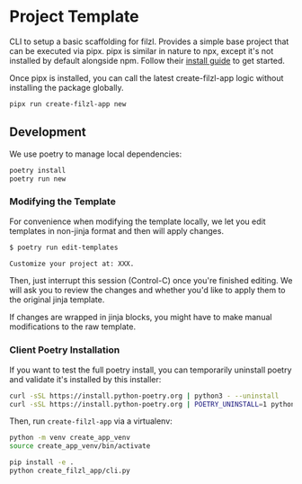 # Project Template

CLI to setup a basic scaffolding for filzl. Provides a simple base project that can be executed via pipx. pipx is similar in nature to npx, except it's not installed by default alongside npm. Follow their [install guide](https://pipx.pypa.io/stable/installation/) to get started.

Once pipx is installed, you can call the latest create-filzl-app logic without installing the package globally.

```bash
pipx run create-filzl-app new
```

## Development

We use poetry to manage local dependencies:

```bash
poetry install
poetry run new
```

### Modifying the Template

For convenience when modifying the template locally, we let you edit templates in non-jinja format and then will apply changes.

```bash
$ poetry run edit-templates

Customize your project at: XXX.
```

Then, just interrupt this session (Control-C) once you're finished editing. We will ask you to review the changes and whether you'd like to apply them to the original jinja template.

If changes are wrapped in jinja blocks, you might have to make manual modifications to the raw template.

### Client Poetry Installation

If you want to test the full poetry install, you can temporarily uninstall poetry and validate it's installed by this installer:

```bash
curl -sSL https://install.python-poetry.org | python3 - --uninstall
curl -sSL https://install.python-poetry.org | POETRY_UNINSTALL=1 python3 -
```

Then, run `create-filzl-app` via a virtualenv:

```bash
python -m venv create_app_venv
source create_app_venv/bin/activate

pip install -e .
python create_filzl_app/cli.py
```
